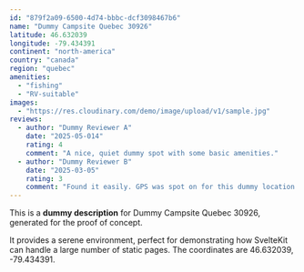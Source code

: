 ```yaml
---
id: "879f2a09-6500-4d74-bbbc-dcf3098467b6"
name: "Dummy Campsite Quebec 30926"
latitude: 46.632039
longitude: -79.434391
continent: "north-america"
country: "canada"
region: "quebec"
amenities:
  - "fishing"
  - "RV-suitable"
images:
  - "https://res.cloudinary.com/demo/image/upload/v1/sample.jpg"
reviews:
  - author: "Dummy Reviewer A"
    date: "2025-05-014"
    rating: 4
    comment: "A nice, quiet dummy spot with some basic amenities."
  - author: "Dummy Reviewer B"
    date: "2025-03-05"
    rating: 3
    comment: "Found it easily. GPS was spot on for this dummy location."
---
```


This is a **dummy description** for Dummy Campsite Quebec 30926, generated for the proof of concept.

It provides a serene environment, perfect for demonstrating how SvelteKit can handle a large number of static pages. The coordinates are 46.632039, -79.434391.
